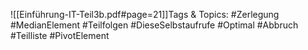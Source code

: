 
![[Einführung-IT-Teil3b.pdf#page=21]]Tags & Topics:
   #Zerlegung
   #MedianElement
   #Teilfolgen
   #DieseSelbstaufrufe
   #Optimal
   #Abbruch
   #Teilliste
   #PivotElement